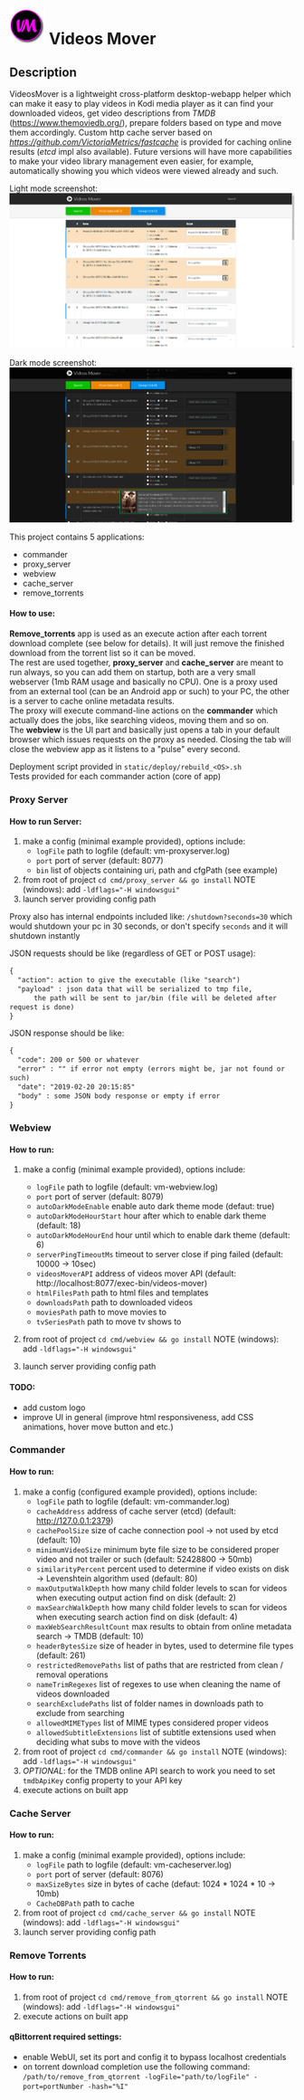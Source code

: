 # ![Alt text](static/html/img/application_small.png?raw=true) Videos Mover
## Description

VideosMover is a lightweight cross-platform desktop-webapp helper which can make it easy to play videos in Kodi media player as it can find your downloaded videos, get video descriptions from *TMDB* (https://www.themoviedb.org/), prepare folders based on type and move them accordingly. Custom http cache server based on *https://github.com/VictoriaMetrics/fastcache* is provided for caching online results (*etcd* impl also available). Future versions will have more capabilities to make your video library management even easier, for example, automatically showing you which videos were viewed already and such.  

Light mode screenshot:
![Alt text](static/screens/screen1.jpg?raw=true)

Dark mode screenshot:
![Alt text](static/screens/screen2.jpg?raw=true)

This project contains 5 applications:
- commander
- proxy_server
- webview
- cache_server
- remove_torrents

#### How to use:  
**Remove_torrents** app is used as an execute action after each torrent download complete (see below for details). It will just remove the finished download from the torrent list so it can be moved.  
The rest are used together, **proxy_server** and **cache_server** are meant to run always, so you can add them on startup, both are a very small webserver (1mb RAM usage and basically no CPU). One is a proxy used from an external tool (can be an Android app or such) to your PC, the other is a server to cache online metadata results.  
The proxy will execute command-line actions on the **commander** which actually does the jobs, like searching videos, moving them and so on.  
The **webview** is the UI part and basically just opens a tab in your default browser which issues requests on the proxy as needed. Closing the tab will close the webview app as it listens to a "pulse" every second.  

Deployment script provided in `static/deploy/rebuild_<OS>.sh`  
Tests provided for each commander action (core of app)  

### Proxy Server
#### How to run Server:  
1. make a config (minimal example provided), options include:  
    * `logFile` path to logfile (default: vm-proxyserver.log)
    * `port` port of server (default: 8077)
    * `bin` list of objects containing uri, path and cfgPath (see example)
2. from root of project `cd cmd/proxy_server && go install` NOTE (windows): add `-ldflags="-H windowsgui"`  
3. launch server providing config path  

Proxy also has internal endpoints included like:
`/shutdown?seconds=30` which would shutdown your pc in 30 seconds, or don't specify `seconds` and it will shutdown instantly  

JSON requests should be like (regardless of GET or POST usage):  
```
{  
  "action": action to give the executable (like "search")  
  "payload" : json data that will be serialized to tmp file, 
      the path will be sent to jar/bin (file will be deleted after request is done)    
}
```

JSON response should be like:
```
{  
  "code": 200 or 500 or whatever  
  "error" : "" if error not empty (errors might be, jar not found or such)  
  "date": "2019-02-20 20:15:85"  
  "body" : some JSON body response or empty if error  
}
```   

### Webview
#### How to run:
1. make a config (minimal example provided), options include:
    * `logFile` path to logfile (default: vm-webview.log)
    * `port` port of server (default: 8079)
    * `autoDarkModeEnable` enable auto dark theme mode (defaut: true)
    * `autoDarkModeHourStart` hour after which to enable dark theme (default: 18)
    * `autoDarkModeHourEnd` hour until which to enable dark theme (default: 6)
    * `serverPingTimeoutMs` timeout to server close if ping failed (default: 10000 -> 10sec)
    * `videosMoverAPI` address of videos mover API (default: http://localhost:8077/exec-bin/videos-mover)
    * `htmlFilesPath` path to html files and templates
    * `downloadsPath` path to downloaded videos
    * `moviesPath` path to move movies to
    * `tvSeriesPath` path to move tv shows to
    
2. from root of project `cd cmd/webview && go install` NOTE (windows): add `-ldflags="-H windowsgui"`  
3. launch server providing config path  

#### TODO:  
- add custom logo  
- improve UI in general (improve html responsiveness, add CSS animations, hover move button and etc.)  

### Commander
#### How to run:      
1. make a config (configured example provided), options include:
    * `logFile` path to logfile (default: vm-commander.log)
    * `cacheAddress` address of cache server (etcd) (default: http://127.0.0.1:2379)
    * `cachePoolSize` size of cache connection pool -> not used by etcd (default: 10)
    * `minimumVideoSize` minimum byte file size to be considered proper video and not trailer or such (default: 52428800 -> 50mb)
    * `similarityPercent` percent used to determine if video exists on disk -> Levenshtein algorithm used (default: 80)
    * `maxOutputWalkDepth` how many child folder levels to scan for videos when executing output action find on disk (default: 2)
    * `maxSearchWalkDepth` how many child folder levels to scan for videos when executing search action find on disk (default: 4)
    * `maxWebSearchResultCount` max results to obtain from online metadata search -> TMDB (default: 10)
    * `headerBytesSize` size of header in bytes, used to determine file types (default: 261)
    * `restrictedRemovePaths` list of paths that are restricted from clean / removal operations
    * `nameTrimRegexes` list of regexes to use when cleaning the name of videos downloaded
    * `searchExcludePaths` list of folder names in downloads path to exclude from searching 
    * `allowedMIMETypes` list of MIME types considered proper videos
    * `allowedSubtitleExtensions` list of subtitle extensions used when deciding what subs to move with the videos
2. from root of project `cd cmd/commander && go install` NOTE (windows): add `-ldflags="-H windowsgui"`  
3. *OPTIONAL*: for the TMDB online API search to work you need to set `tmdbApiKey` config property to your API key  
4. execute actions on built app  

### Cache Server
#### How to run:
1. make a config (minimal example provided), options include:
    * `logFile` path to logfile (default: vm-cacheserver.log)
    * `port` port of server (default: 8076)
    * `maxSizeBytes` size in bytes of cache (defaut: 1024 * 1024 * 10 -> 10mb)
    * `CacheDBPath` path to cache
2. from root of project `cd cmd/cache_server && go install` NOTE (windows): add `-ldflags="-H windowsgui"`  
3. launch server providing config path  

### Remove Torrents
#### How to run:  
1. from root of project `cd cmd/remove_from_qtorrent && go install` NOTE (windows): add `-ldflags="-H windowsgui"`  
2. execute actions on built app  

#### qBittorrent required settings:    
- enable WebUI, set its port and config it to bypass localhost credentials  
- on torrent download completion use the following command: `/path/to/remove_from_qtorrent -logFile="path/to/logFile" -port=portNumber -hash="%I"`  
